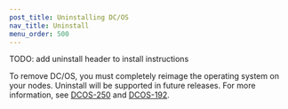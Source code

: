 ```yaml
---
post_title: Uninstalling DC/OS
nav_title: Uninstall
menu_order: 500
---
```


TODO: add uninstall header to install instructions

To remove DC/OS, you must completely reimage the operating system on your nodes. Uninstall will be supported in future releases. For more information, see [DCOS-250](https://dcosjira.atlassian.net/browse/DCOS-250) and [DCOS-192](https://dcosjira.atlassian.net/browse/DCOS-192).
